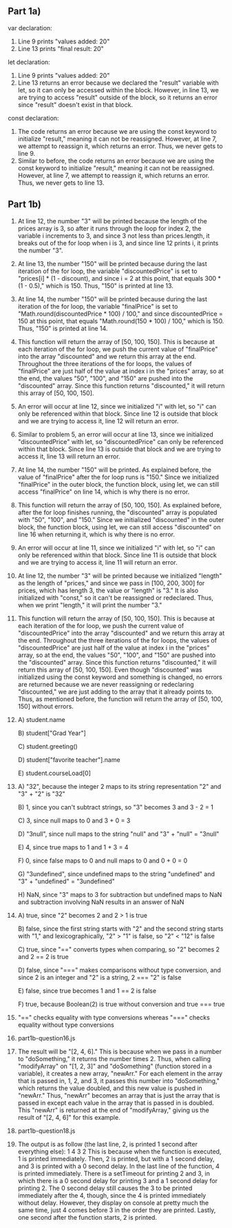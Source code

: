 ## Part 1a)

var declaration:
1) Line 9 prints "values added: 20"
2) Line 13 prints "final result: 20"

let declaration:
1) Line 9 prints "values added: 20"
2) Line 13 returns an error because we declared the "result" variable with let, so it can only be accessed within the block. However, in line 13, we are trying to access "result" outside of the block, so it returns an error since "result" doesn't exist in that block.

const declaration:
1) The code returns an error because we are using the const keyword to initialize "result," meaning it can not be reassigned. However, at line 7, we attempt to reassign it, which returns an error. Thus, we never gets to line 9.
2) Similar to before, the code returns an error because we are using the const keyword to initialize "result," meaning it can not be reassigned. However, at line 7, we attempt to reassign it, which returns an error. Thus, we never gets to line 13.

## Part 1b)
1) At line 12, the number "3" will be printed because the length of the prices array is 3, so after it runs through the loop for index 2, the variable i increments to 3, and since 3 not less than prices.length, it breaks out of the for loop when i is 3, and since line 12 prints i, it prints the number "3".
2) At line 13, the number "150" will be printed because during the last iteration of the for loop, the variable "discountedPrice" is set to "prices[i] * (1 - discount), and since i = 2 at this point, that equals 300 * (1 - 0.5)," which is 150. Thus, "150" is printed at line 13.
3) At line 14, the number "150" will be printed because during the last iteration of the for loop, the variable "finalPrice" is set to "Math.round(discountedPrice * 100) / 100," and since discountedPrice = 150 at this point, that equals "Math.round(150 * 100) / 100," which is 150. Thus, "150" is printed at line 14.
4) This function will return the array of [50, 100, 150]. This is because at each iteration of the for loop, we push the current value of "finalPrice" into the array "discounted" and we return this array at the end. Throughout the three iterations of the for loops, the values of "finalPrice" are just half of the value at index i in the "prices" array, so at the end, the values "50", "100", and "150" are pushed into the "discounted" array. Since this function returns "discounted," it will return this array of [50, 100, 150].
5) An error will occur at line 12, since we initialized "i" with let, so "i" can only be referenced within that block. Since line 12 is outside that block and we are trying to access it, line 12 will return an error.
6) Similar to problem 5, an error will occur at line 13, since we initialized "discountedPrice" with let, so "discountedPrice" can only be referenced within that block. Since line 13 is outside that block and we are trying to access it, line 13 will return an error.
7) At line 14, the number "150" will be printed. As explained before, the value of "finalPrice" after the for loop runs is "150." Since we initialized "finalPrice" in the outer block, the function block, using let, we can still access "finalPrice" on line 14, which is why there is no error.
8) This function will return the array of [50, 100, 150]. As explained before, after the for loop finishes running, the "discounted" array is populated with "50", "100", and "150." Since we initialized "discounted" in the outer block, the function block, using let, we can still access "discounted" on line 16 when returning it, which is why there is no error.
9) An error will occur at line 11, since we initialized "i" with let, so "i" can only be referenced within that block. Since line 11 is outside that block and we are trying to access it, line 11 will return an error.
10) At line 12, the number "3" will be printed because we initialized "length" as the length of "prices," and since we pass in [100, 200, 300] for prices, which has length 3, the value or "length" is "3." It is also initialized with "const," so it can't be reassigned or redeclared. Thus, when we print "length," it will print the number "3."
11) This function will return the array of [50, 100, 150]. This is because at each iteration of the for loop, we push the current value of "discountedPrice" into the array "discounted" and we return this array at the end. Throughout the three iterations of the for loops, the values of "discountedPrice" are just half of the value at index i in the "prices" array, so at the end, the values "50", "100", and "150" are pushed into the "discounted" array. Since this function returns "discounted," it will return this array of [50, 100, 150]. Even though "discounted" was initialized using the const keyword and something is changed, no errors are returned because we are never reassigning or redeclaring "discounted," we are just adding to the array that it already points to. Thus, as mentioned before, the function will return the array of [50, 100, 150] without errors.
12) A) student.name
    
    B) student["Grad Year"]

    C) student.greeting()

    D) student["favorite teacher"].name

    E) student.courseLoad[0]
13) A) "32", because the integer 2 maps to its string representation "2" and "3" + "2" is "32"
 
    B) 1, since you can't subtract strings, so "3" becomes 3 and 3 - 2 = 1

    C) 3, since null maps to 0 and 3 + 0 = 3

    D) "3null", since null maps to the string "null" and "3" + "null" = "3null"

    E) 4, since true maps to 1 and 1 + 3 = 4

    F) 0, since false maps to 0 and null maps to 0 and 0 + 0 = 0

    G) "3undefined", since undefined maps to the string "undefined" and "3" + "undefined" = "3undefined"

    H) NaN, since "3" maps to 3 for subtraction but undefined maps to NaN and subtraction involving NaN results in an answer of NaN
14) A) true, since "2" becomes 2 and 2 > 1 is true
    
    B) false, since the first string starts with "2" and the second string starts with "1," and lexicographically, "2" > "1" is false, so "2" < "12" is false

    C) true, since "==" converts types when comparing, so "2" becomes 2 and 2 == 2 is true

    D) false, since "===" makes comparisons without type conversion, and since 2 is an integer and "2" is a string, 2 === "2" is false

    E) false, since true becomes 1 and 1 == 2 is false
    
    F) true, because Boolean(2) is true without conversion and true === true
15) "==" checks equality with type conversions whereas "===" checks equality without type conversions
16) part1b-question16.js
17) The result will be "[2, 4, 6]." This is because when we pass in a number to "doSomething," it returns the number times 2. Thus, when calling "modifyArray" on "[1, 2, 3]" and "doSomething" (function stored in a variable), it creates a new array, "newArr." For each element in the array that is passed in, 1, 2, and 3, it passes this number into "doSomething," which returns the value doubled, and this new value is pushed in "newArr." Thus, "newArr" becomes an array that is just the array that is passed in except each value in the array that is passed in is doubled. This "newArr" is returned at the end of "modifyArray," giving us the result of "[2, 4, 6]" for this example.
18) part1b-question18.js
19) The output is as follow (the last line, 2, is printed 1 second after everything else):
    1
    4
    3
    2
    This is because when the function is executed, 1 is printed immediately. Then, 2 is printed, but with a 1 second delay, and 3 is printed with a 0 second delay. In the last line of the function, 4 is printed immediately. There is a setTimeout for printing 2 and 3, in which there is a 0 second delay for printing 3 and a 1 second delay for printing 2. The 0 second delay still causes the 3 to be printed immediately after the 4, though, since the 4 is printed immediately without delay. However, they display on console at pretty much the same time, just 4 comes before 3 in the order they are printed. Lastly, one second after the function starts, 2 is printed.